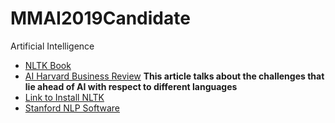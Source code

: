 # MMAI2019Candidate
Artificial Intelligence

- [NLTK Book](https://www.nltk.org/book/)
- [AI Harvard Business Review](https://hbr.org/2018/07/ais-next-great-challenge-understanding-the-nuances-of-language) **This article talks about the challenges that lie ahead of AI with respect to different languages**
- [Link to Install NLTK](https://www.nltk.org/install.html)
- [Stanford NLP Software](https://stanfordnlp.github.io/CoreNLP/)
  


